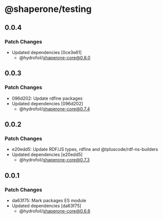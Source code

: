 # @shaperone/testing

## 0.0.4

### Patch Changes

- Updated dependencies [0ce3e61]
  - @hydrofoil/shaperone-core@0.8.0

## 0.0.3

### Patch Changes

- 096d202: Update rdfine packages
- Updated dependencies [096d202]
  - @hydrofoil/shaperone-core@0.7.4

## 0.0.2

### Patch Changes

- e20edd5: Update RDF/JS types, rdfine and @tpluscode/rdf-ns-builders
- Updated dependencies [e20edd5]
  - @hydrofoil/shaperone-core@0.7.3

## 0.0.1

### Patch Changes

- da63f75: Mark packages ES module
- Updated dependencies [da63f75]
  - @hydrofoil/shaperone-core@0.6.6
